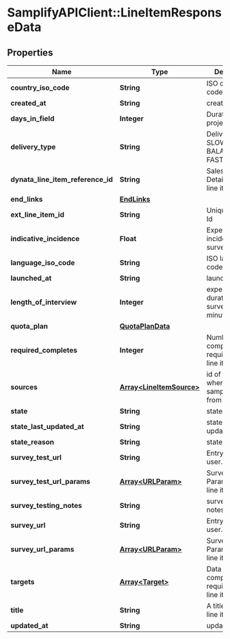 # SamplifyAPIClient::LineItemResponseData

## Properties
Name | Type | Description | Notes
------------ | ------------- | ------------- | -------------
**country_iso_code** | **String** | ISO country code | [optional] 
**created_at** | **String** | created time. | [optional] 
**days_in_field** | **Integer** | Duration of the project in days. | [optional] 
**delivery_type** | **String** | Delivery type: SLOW, BALANCED, FAST or BURST. | [optional] 
**dynata_line_item_reference_id** | **String** | Sales Order Detail ID of the line item. | [optional] 
**end_links** | [**EndLinks**](EndLinks.md) |  | [optional] 
**ext_line_item_id** | **String** | Unique line item Id | [optional] 
**indicative_incidence** | **Float** | Expected incidence of the survey | [optional] 
**language_iso_code** | **String** | ISO language code | [optional] 
**launched_at** | **String** | launched time. | [optional] 
**length_of_interview** | **Integer** | expected duration of the survey in minutes | [optional] 
**quota_plan** | [**QuotaPlanData**](QuotaPlanData.md) |  | [optional] 
**required_completes** | **Integer** | Number of complete required for the line item | [optional] 
**sources** | [**Array&lt;LineItemSource&gt;**](LineItemSource.md) | id of the source where is the sample coming from | [optional] 
**state** | **String** | state | [optional] 
**state_last_updated_at** | **String** | state last updated at. | [optional] 
**state_reason** | **String** | state reason | [optional] 
**survey_test_url** | **String** | Entry link for the user. | [optional] 
**survey_test_url_params** | [**Array&lt;URLParam&gt;**](URLParam.md) | SurveyTestURL Params of the line item. | [optional] 
**survey_testing_notes** | **String** | survey testing notes | [optional] 
**survey_url** | **String** | Entry link for the user. | [optional] 
**survey_url_params** | [**Array&lt;URLParam&gt;**](URLParam.md) | SurveyURL Params of the line item. | [optional] 
**targets** | [**Array&lt;Target&gt;**](Target.md) | Data of completes/starts required for the line item | [optional] 
**title** | **String** | A title for the line item | [optional] 
**updated_at** | **String** | updated time. | [optional] 


